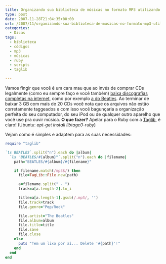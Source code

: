 ```yaml
---
title: Organizando sua biblioteca de músicas no formato MP3 utilizando Ruby e taglib
type: post
date: 2007-11-28T21:04:35+00:00
url: /2007/11/organizando-sua-biblioteca-de-musicas-no-formato-mp3-utilizando-ruby-e-taglib/
categories:
  - Dicas
tags:
  - biblioteca
  - códigos
  - mp3
  - músicas
  - ruby
  - scripts
  - taglib

---
```

Vamos fingir que você é um cara mau que ao invés de comprar CDs legalmente (como eu sempre faço e você também) [baixa discografias completas na internet][1], como por exemplo [a do Beatles][2]. Ao terminar de baixar 3 GB com mais de 20 CDs você nota que os arquivos não estão corretamente taggeados e com isso você bagunçaria a organização perfeita do seu computador, do seu iPod ou de qualquer outro aparelho que você use pra ouvir música. **O que fazer?** Apelar para o Ruby com a [Taglib][3], é claro! (Ubuntu: _apt-get install libtagc0-ruby_)

Vejam como é simples e adaptem para as suas necessidades:

```ruby
require "taglib"

`ls BEATLES`.split("n").each do |album|
  `ls "BEATLES/#{album}"`.split("n").each do |filename|
    path="BEATLES/#{album}/#{filename}"

    if filename.match(/mp3$/) then
      file=TagLib::File.new(path)

      a=filename.split(" - ")
      track=a[a.length-2].to_i

      title=a[a.length-1].gsub(/.mp3/, '')
      file.track=track
      file.genre="Pop/Rock"

      file.artist="The Beatles"
      file.album=album
      file.title=title
      file.save
      file.close
    else
      puts "Tem um lixo por aí... Delete '#{path}'!"
    end
  end
end
```

 [1]: http://tiagomadeira.com/2008/07/howto-como-baixar-filmes-com-legenda-na-internet/
 [2]: http://www.mininova.org/tor/982312
 [3]: http://www.hakubi.us/ruby-taglib/

